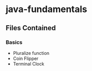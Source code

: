 # java-fundamentals

## Files Contained

### Basics

- Pluralize function
- Coin Flipper
- Terminal Clock
